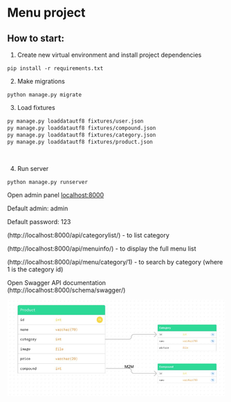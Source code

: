 ﻿# Menu project  

## How to start:
1) Create new virtual environment and install project dependencies

```
pip install -r requirements.txt
```

2) Make migrations
```
python manage.py migrate
```

3) Load fixtures
```
py manage.py loaddatautf8 fixtures/user.json
py manage.py loaddatautf8 fixtures/compound.json
py manage.py loaddatautf8 fixtures/category.json
py manage.py loaddatautf8 fixtures/product.json



```

4) Run server
```
python manage.py runserver
```

Open admin panel [localhost:8000](http://localhost:8000/admin)

Default admin: admin

Default password: 123


(http://localhost:8000/api/categorylist/) - to list category

(http://localhost:8000/api/menuinfo/) - to display the full menu list

(http://localhost:8000/api/menu/category/1) - to search by category (where 1 is the category id)


 Open Swagger API documentation   (http://localhost:8000/schema/swagger/)
 
 ![alt text](ERM.JPG)

 
